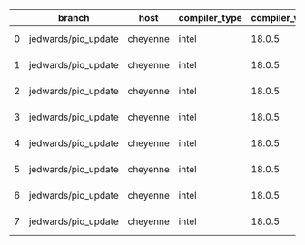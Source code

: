 |    | branch              | host     | compiler_type   | compiler_version   | mpi_type   | mpi_version   | o_g   | os    | build_passed   | unit_pass   | unit_fail   | system_pass   | system_fail   | example_pass   | example_fail   | nuopc_pass   | nuopc_fail   | hash                                                                                                                                       | modified                   |
|----|---------------------|----------|-----------------|--------------------|------------|---------------|-------|-------|----------------|-------------|-------------|---------------|---------------|----------------|----------------|--------------|--------------|--------------------------------------------------------------------------------------------------------------------------------------------|----------------------------|
|  0 | jedwards/pio_update | cheyenne | intel           | 18.0.5             | mpiuni     | none          | O     | Linux | Fail           | fail        | fail        | fail          | fail          | fail           | fail           | 0            | 50           | [artifacts](https://github.com/esmf-org/esmf-test-artifacts/tree/cheyenne/jedwards_pio_update/cheyenne/intel/18.0.5/O/mpiuni/none)         | 2022-02-02 08:07:14.126128 |
|  1 | jedwards/pio_update | cheyenne | intel           | 18.0.5             | mpiuni     | none          | g     | Linux | Fail           | fail        | fail        | fail          | fail          | fail           | fail           | 0            | 50           | [artifacts](https://github.com/esmf-org/esmf-test-artifacts/tree/cheyenne/jedwards_pio_update/cheyenne/intel/18.0.5/g/mpiuni/none)         | 2022-02-02 08:07:14.126128 |
|  2 | jedwards/pio_update | cheyenne | intel           | 18.0.5             | intelmpi   | 2018.4.274    | O     | Linux | Pass           | fail        | fail        | fail          | fail          | fail           | fail           | queued       | queued       | [artifacts](https://github.com/esmf-org/esmf-test-artifacts/tree/cheyenne/jedwards_pio_update/cheyenne/intel/18.0.5/O/intelmpi/2018.4.274) | 2022-02-02 08:07:14.126128 |
|  3 | jedwards/pio_update | cheyenne | intel           | 18.0.5             | intelmpi   | 2018.4.274    | g     | Linux | Pass           | 13657       | 0           | 49            | 0             | 80             | 0              | 50           | 0            | [artifacts](https://github.com/esmf-org/esmf-test-artifacts/tree/cheyenne/jedwards_pio_update/cheyenne/intel/18.0.5/g/intelmpi/2018.4.274) | 2022-02-02 08:07:14.126128 |
|  4 | jedwards/pio_update | cheyenne | intel           | 18.0.5             | mpt        | 2.19          | O     | Linux | Pass           | fail        | fail        | fail          | fail          | fail           | fail           | queued       | queued       | [artifacts](https://github.com/esmf-org/esmf-test-artifacts/tree/cheyenne/jedwards_pio_update/cheyenne/intel/18.0.5/O/mpt/2.19)            | 2022-02-02 08:07:14.126128 |
|  5 | jedwards/pio_update | cheyenne | intel           | 18.0.5             | mpt        | 2.19          | g     | Linux | Pass           | 13657       | 0           | 49            | 0             | 80             | 0              | 0            | 50           | [artifacts](https://github.com/esmf-org/esmf-test-artifacts/tree/cheyenne/jedwards_pio_update/cheyenne/intel/18.0.5/g/mpt/2.19)            | 2022-02-02 08:07:14.126128 |
|  6 | jedwards/pio_update | cheyenne | intel           | 18.0.5             | openmpi    | 3.1.4         | O     | Linux | Pass           | fail        | fail        | fail          | fail          | fail           | fail           | queued       | queued       | [artifacts](https://github.com/esmf-org/esmf-test-artifacts/tree/cheyenne/jedwards_pio_update/cheyenne/intel/18.0.5/O/openmpi/3.1.4)       | 2022-02-02 08:07:14.126128 |
|  7 | jedwards/pio_update | cheyenne | intel           | 18.0.5             | openmpi    | 3.1.4         | g     | Linux | Pass           | fail        | fail        | fail          | fail          | fail           | fail           | queued       | queued       | [artifacts](https://github.com/esmf-org/esmf-test-artifacts/tree/cheyenne/jedwards_pio_update/cheyenne/intel/18.0.5/g/openmpi/3.1.4)       | 2022-02-02 08:07:14.126128 |